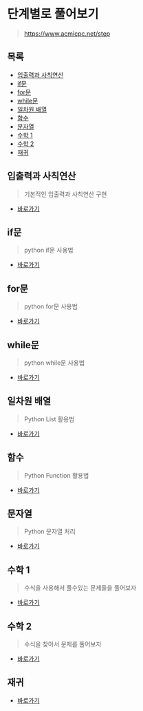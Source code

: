# 단계별로 풀어보기

> https://www.acmicpc.net/step

## 목록

* [입출력과 사칙연산](#입출력과-사칙연산)
* [if문](#if문)
* [for문](#for문)
* [while문](#while문)
* [일차원 배열](#일차원-배열)
* [함수](#함수)
* [문자열](#문자열)
* [수학 1](#수학-1)
* [수학 2](#수학-2)
* [재귀](#재귀)



## 입출력과 사칙연산

> 기본적인 입출력과 사칙연산 구현

* [바로가기](./inputOutput)

## if문

> python if문 사용법

* [바로가기](./if)

## for문

> python for문 사용법

* [바로가기](./for)

## while문

> python while문 사용법

* [바로가기](./while)

## 일차원 배열

> Python List 활용법

* [바로가기](./1DArray)

## 함수

> Python Function 활용법

* [바로가기](./function)

## 문자열

> Python 문자열 처리

* [바로가기](./string)

## 수학 1

> 수식을 사용해서 풀수있는 문제들을 풀어보자

* [바로가기](./math_1)

## 수학 2

> 수식을 찾아서 문제를 풀어보자

* [바로가기](./math_2)

## 재귀

* [바로가기](./recursion)